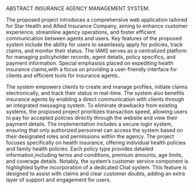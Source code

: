 ABSTRACT INSURANCE AGENCY MANAGEMENT SYSTEM.

The proposed project introduces a comprehensive web application tailored for Star Health and Allied Insurance Company, aiming to enhance customer experience, streamline agency operations, and foster efficient communication between agents and users. Key features of the proposed system include the ability for users to seamlessly apply for policies, track claims, and monitor their status. The IAMS serves as a centralized platform for managing policyholder records, agent details, policy specifics, and payment information. Special emphasisis placed on expediting health insurance claims,with a focus on providing a user-friendly interface for clients and efficient tools for insurance agents..

The system empowers clients to create and manage profiles, initiate claims electronically, and track their status in real-time. The system also benefits insurance agents by enabling a direct communication with clients through an integrated messaging system. To eliminate drawbacks from existing systems, the proposed project prioritizes transaction speed, allowing users to pay for accepted policies directly through the website and view their payment details. The implementation includes a secure login system, ensuring that only authorized personnel can access the system based on their designated roles and permissions within the agency. The project focuses specifically on health insurance, offering individual health policies and family health policies. Each policy type provides detailed information,including terms and conditions, premium amounts, age limits, and coverage details. Notably, the system’s customer service component is highlighted bythe incorporation of a dedicated Chat system. This feature is designed to assist with claims and clear customer doubts, adding an extra layer of support and engagement for users.
